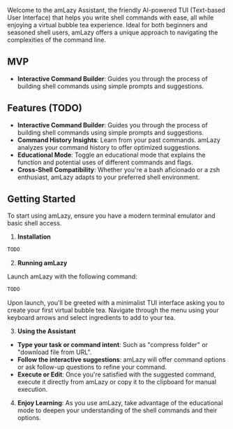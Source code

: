 Welcome to the amLazy Assistant, the friendly AI-powered TUI (Text-based User Interface) that helps you write shell commands with ease, all while enjoying a virtual bubble tea experience. Ideal for both beginners and seasoned shell users, amLazy offers a unique approach to navigating the complexities of the command line.

## MVP

- **Interactive Command Builder**: Guides you through the process of building shell commands using simple prompts and suggestions.

## Features (TODO)

- **Interactive Command Builder**: Guides you through the process of building shell commands using simple prompts and suggestions.
- **Command History Insights**: Learn from your past commands. amLazy analyzes your command history to offer optimized suggestions.
- **Educational Mode**: Toggle an educational mode that explains the function and potential uses of different commands and flags.
- **Cross-Shell Compatibility**: Whether you're a bash aficionado or a zsh enthusiast, amLazy adapts to your preferred shell environment.

## Getting Started

To start using amLazy, ensure you have a modern terminal emulator and basic shell access.

1. **Installation**

```sh
TODO
```

2. **Running amLazy**

Launch amLazy with the following command:

```sh
TODO
```

Upon launch, you'll be greeted with a minimalist TUI interface asking you to create your first virtual bubble tea. Navigate through the menu using your keyboard arrows and select ingredients to add to your tea.

3. **Using the Assistant**

- **Type your task or command intent**: Such as "compress folder" or "download file from URL".
- **Follow the interactive suggestions**: amLazy will offer command options or ask follow-up questions to refine your command.
- **Execute or Edit**: Once you're satisfied with the suggested command, execute it directly from amLazy or copy it to the clipboard for manual execution.

4. **Enjoy Learning**: As you use amLazy, take advantage of the educational mode to deepen your understanding of the shell commands and their options.
